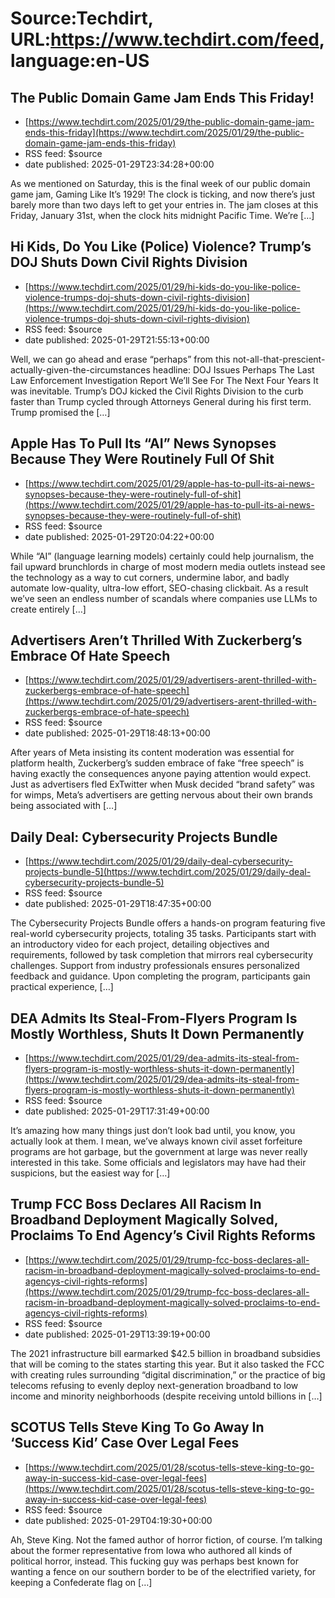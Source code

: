# Source:Techdirt, URL:https://www.techdirt.com/feed, language:en-US

## The Public Domain Game Jam Ends This Friday!
 - [https://www.techdirt.com/2025/01/29/the-public-domain-game-jam-ends-this-friday](https://www.techdirt.com/2025/01/29/the-public-domain-game-jam-ends-this-friday)
 - RSS feed: $source
 - date published: 2025-01-29T23:34:28+00:00

As we mentioned on Saturday, this is the final week of our public domain game jam, Gaming Like It’s 1929! The clock is ticking, and now there&#8217;s just barely more than two days left to get your entries in. The jam closes at this Friday, January 31st, when the clock hits midnight Pacific Time. We&#8217;re [&#8230;]

## Hi Kids, Do You Like (Police) Violence? Trump’s DOJ Shuts Down Civil Rights Division
 - [https://www.techdirt.com/2025/01/29/hi-kids-do-you-like-police-violence-trumps-doj-shuts-down-civil-rights-division](https://www.techdirt.com/2025/01/29/hi-kids-do-you-like-police-violence-trumps-doj-shuts-down-civil-rights-division)
 - RSS feed: $source
 - date published: 2025-01-29T21:55:13+00:00

Well, we can go ahead and erase &#8220;perhaps&#8221; from this not-all-that-prescient-actually-given-the-circumstances headline: DOJ Issues Perhaps The Last Law Enforcement Investigation Report We’ll See For The Next Four Years It was inevitable. Trump&#8217;s DOJ kicked the Civil Rights Division to the curb faster than Trump cycled through Attorneys General during his first term. Trump promised the [&#8230;]

## Apple Has To Pull Its “AI” News Synopses Because They Were Routinely Full Of Shit
 - [https://www.techdirt.com/2025/01/29/apple-has-to-pull-its-ai-news-synopses-because-they-were-routinely-full-of-shit](https://www.techdirt.com/2025/01/29/apple-has-to-pull-its-ai-news-synopses-because-they-were-routinely-full-of-shit)
 - RSS feed: $source
 - date published: 2025-01-29T20:04:22+00:00

While “AI” (language learning models) certainly could&#160;help&#160;journalism, the fail upward brunchlords in charge of most modern media outlets instead see the technology as a way to cut corners, undermine labor, and badly automate low-quality, ultra-low effort, SEO-chasing clickbait. As a result we’ve seen an endless number of scandals where companies use LLMs to create entirely [&#8230;]

## Advertisers Aren’t Thrilled With Zuckerberg’s Embrace Of Hate Speech
 - [https://www.techdirt.com/2025/01/29/advertisers-arent-thrilled-with-zuckerbergs-embrace-of-hate-speech](https://www.techdirt.com/2025/01/29/advertisers-arent-thrilled-with-zuckerbergs-embrace-of-hate-speech)
 - RSS feed: $source
 - date published: 2025-01-29T18:48:13+00:00

After years of Meta insisting its content moderation was essential for platform health, Zuckerberg&#8217;s sudden embrace of fake &#8220;free speech&#8221; is having exactly the consequences anyone paying attention would expect. Just as advertisers fled ExTwitter when Musk decided &#8220;brand safety&#8221; was for wimps, Meta&#8217;s advertisers are getting nervous about their own brands being associated with [&#8230;]

## Daily Deal: Cybersecurity Projects Bundle
 - [https://www.techdirt.com/2025/01/29/daily-deal-cybersecurity-projects-bundle-5](https://www.techdirt.com/2025/01/29/daily-deal-cybersecurity-projects-bundle-5)
 - RSS feed: $source
 - date published: 2025-01-29T18:47:35+00:00

The Cybersecurity Projects Bundle offers a hands-on program featuring five real-world cybersecurity projects, totaling 35 tasks. Participants start with an introductory video for each project, detailing objectives and requirements, followed by task completion that mirrors real cybersecurity challenges. Support from industry professionals ensures personalized feedback and guidance. Upon completing the program, participants gain practical experience, [&#8230;]

## DEA Admits Its Steal-From-Flyers Program Is Mostly Worthless, Shuts It Down Permanently
 - [https://www.techdirt.com/2025/01/29/dea-admits-its-steal-from-flyers-program-is-mostly-worthless-shuts-it-down-permanently](https://www.techdirt.com/2025/01/29/dea-admits-its-steal-from-flyers-program-is-mostly-worthless-shuts-it-down-permanently)
 - RSS feed: $source
 - date published: 2025-01-29T17:31:49+00:00

It&#8217;s amazing how many things just don&#8217;t look bad until, you know, you actually look at them. I mean, we&#8217;ve always known civil asset forfeiture programs are hot garbage, but the government at large was never really interested in this take. Some officials and legislators may have had their suspicions, but the easiest way for [&#8230;]

## Trump FCC Boss Declares All Racism In Broadband Deployment Magically Solved, Proclaims To End Agency’s Civil Rights Reforms
 - [https://www.techdirt.com/2025/01/29/trump-fcc-boss-declares-all-racism-in-broadband-deployment-magically-solved-proclaims-to-end-agencys-civil-rights-reforms](https://www.techdirt.com/2025/01/29/trump-fcc-boss-declares-all-racism-in-broadband-deployment-magically-solved-proclaims-to-end-agencys-civil-rights-reforms)
 - RSS feed: $source
 - date published: 2025-01-29T13:39:19+00:00

The 2021 infrastructure bill earmarked $42.5 billion in broadband subsidies that will be coming to the states starting this year. But it also tasked the FCC with creating rules surrounding &#8220;digital discrimination,&#8221; or the practice of big telecoms refusing to evenly deploy next-generation broadband to low income and minority neighborhoods (despite receiving untold billions in [&#8230;]

## SCOTUS Tells Steve King To Go Away In ‘Success Kid’ Case Over Legal Fees
 - [https://www.techdirt.com/2025/01/28/scotus-tells-steve-king-to-go-away-in-success-kid-case-over-legal-fees](https://www.techdirt.com/2025/01/28/scotus-tells-steve-king-to-go-away-in-success-kid-case-over-legal-fees)
 - RSS feed: $source
 - date published: 2025-01-29T04:19:30+00:00

Ah, Steve King. Not the famed author of horror fiction, of course. I&#8217;m talking about the former representative from Iowa who authored all kinds of political horror, instead. This fucking guy was perhaps best known for wanting a fence on our southern border to be of the electrified variety, for keeping a Confederate flag on [&#8230;]

